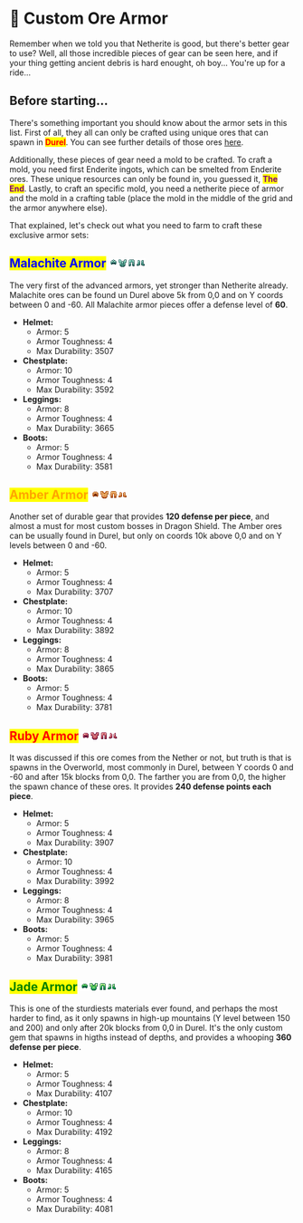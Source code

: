 # 🥇 Custom Ore Armor

Remember when we told you that Netherite is good, but there's better gear to use? Well, all those incredible pieces of gear can be seen here, and if your thing getting ancient debris is hard enought, oh boy... You're up for a ride...

## Before starting...

There's something important you should know about the armor sets in this list. First of all, they all can only be crafted using unique ores that can spawn in <mark style="color:red;">**Durel**</mark>. You can see further details of those ores [here](custom-ores.md).

Additionally, these pieces of gear need a mold to be crafted. To craft a mold, you need first Enderite ingots, which can be smelted from Enderite ores. These unique resources can only be found in, you guessed it, <mark style="color:purple;">**The End**</mark>. Lastly, to craft an specific mold, you need a netherite piece of armor and the mold in a crafting table (place the mold in the middle of the grid and the armor anywhere else).

That explained, let's check out what you need to farm to craft these exclusive armor sets:

## <mark style="color:blue;">Malachite Armor</mark> ![](../.gitbook/assets/malachite_helmet.png)![](../.gitbook/assets/malachite_chestplate.png)![](../.gitbook/assets/malachite_leggings.png)![](../.gitbook/assets/malachite_boots.png)

The very first of the advanced armors, yet stronger than Netherite already.  Malachite ores can be found un Durel above 5k from 0,0 and on Y coords between 0 and -60. All Malachite armor pieces offer a defense level of **60**.

* **Helmet:**&#x20;
  * Armor: 5&#x20;
  * Armor Toughness: 4&#x20;
  * Max Durability: 3507&#x20;
* **Chestplate:**&#x20;
  * Armor: 10&#x20;
  * Armor Toughness: 4&#x20;
  * Max Durability: 3592&#x20;
* **Leggings:**&#x20;
  * Armor: 8&#x20;
  * Armor Toughness: 4&#x20;
  * Max Durability: 3665&#x20;
* **Boots:**&#x20;
  * Armor: 5&#x20;
  * Armor Toughness: 4&#x20;
  * Max Durability: 3581&#x20;

## <mark style="color:orange;">Amber Armor</mark> ![](../.gitbook/assets/amber_helmet.png)![](../.gitbook/assets/amber_chestplate.png)![](../.gitbook/assets/amber_leggings.png)![](../.gitbook/assets/amber_boots.png)

Another set of durable gear that provides **120 defense per piece**, and almost a must for most custom bosses in Dragon Shield. The Amber ores can be usually found in Durel, but only on coords 10k above 0,0 and on Y levels between 0 and -60.

* **Helmet:**&#x20;
  * Armor: 5&#x20;
  * Armor Toughness: 4&#x20;
  * Max Durability: 3707&#x20;
* **Chestplate:**&#x20;
  * Armor: 10&#x20;
  * Armor Toughness: 4&#x20;
  * Max Durability: 3892&#x20;
* **Leggings:**&#x20;
  * Armor: 8&#x20;
  * Armor Toughness: 4&#x20;
  * Max Durability: 3865&#x20;
* **Boots:**&#x20;
  * Armor: 5&#x20;
  * Armor Toughness: 4&#x20;
  * Max Durability: 3781&#x20;

## <mark style="color:red;">Ruby Armor</mark> ![](../.gitbook/assets/ruby_helmet.png)![](../.gitbook/assets/ruby_chestplate.png)![](../.gitbook/assets/ruby_leggings.png)![](../.gitbook/assets/ruby_boots.png)

It was discussed if this ore comes from the Nether or not, but truth is that is spawns in the Overworld, most commonly in Durel, between Y coords 0 and -60 and after 15k blocks from 0,0. The farther you are from 0,0, the higher the spawn chance of these ores. It provides **240 defense points each piece**.

* **Helmet:**&#x20;
  * Armor: 5&#x20;
  * Armor Toughness: 4&#x20;
  * Max Durability: 3907
* **Chestplate:**&#x20;
  * Armor: 10&#x20;
  * Armor Toughness: 4&#x20;
  * Max Durability: 3992&#x20;
* **Leggings:**&#x20;
  * Armor: 8&#x20;
  * Armor Toughness: 4&#x20;
  * Max Durability: 3965&#x20;
* **Boots:**&#x20;
  * Armor: 5&#x20;
  * Armor Toughness: 4&#x20;
  * Max Durability: 3981

## <mark style="color:green;">Jade Armor</mark> ![](../.gitbook/assets/jade_helmet.png)![](../.gitbook/assets/jade_chestplate.png)![](../.gitbook/assets/jade_leggings.png)![](../.gitbook/assets/jade_boots.png)

This is one of the sturdiests materials ever found, and perhaps the most harder to find, as it only spawns in high-up mountains (Y level between 150 and 200) and only after 20k blocks from 0,0 in Durel. It's the only custom gem that spawns in higths instead of depths, and provides a whooping **360 defense per piece**.

* **Helmet:**&#x20;
  * Armor: 5&#x20;
  * Armor Toughness: 4&#x20;
  * Max Durability: 4107
* **Chestplate:**&#x20;
  * Armor: 10&#x20;
  * Armor Toughness: 4&#x20;
  * Max Durability: 4192&#x20;
* **Leggings:**&#x20;
  * Armor: 8&#x20;
  * Armor Toughness: 4&#x20;
  * Max Durability: 4165
* **Boots:**&#x20;
  * Armor: 5&#x20;
  * Armor Toughness: 4&#x20;
  * Max Durability: 4081&#x20;

